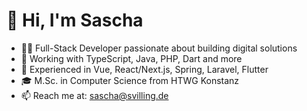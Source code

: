 # 👋 Hi, I'm Sascha

- 👨‍💻 Full-Stack Developer passionate about building digital solutions
- 🔧 Working with TypeScript, Java, PHP, Dart and more
- 🚀 Experienced in Vue, React/Next.js, Spring, Laravel, Flutter
- 🎓 M.Sc. in Computer Science from HTWG Konstanz
- 📫 Reach me at: sascha@svilling.de

